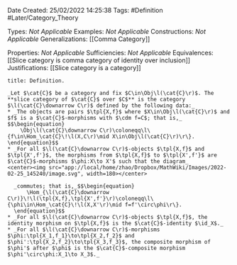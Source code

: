 <div class="topSpace"></div>

Date Created: 25/02/2022 14:25:38
Tags: #Definition #Later/Category_Theory

Types: _Not Applicable_
Examples: _Not Applicable_
Constructions: _Not Applicable_
Generalizations: [[Comma Category]]

Properties: _Not Applicable_
Sufficiencies: _Not Applicable_
Equivalences: [[Slice category is comma category of identity over inclusion]]
Justifications: [[Slice category is a category]]

``` ad-Definition
title: Definition.

_Let $\cat{C}$ be a category and fix $C\in\Obj\l(\cat{C}\r)$. The **slice category of $\cat{C}$ over $C$** is the category $\l(\cat{C}\downarrow C\r)$ defined by the following data:_
* _The objects are pairs $\tpl{X,f}$ where $X\in\Obj\l(\cat{C}\r)$ and $f$ is a $\cat{C}$-morphisms with $\cdm f=C$; that is,_
$$\begin{equation}
    \Obj\l(\cat{C}\downarrow C\r)\coloneqq\l\{f\in\Hom_\cat{C}\!\l(X,C\r)\mid X\in\Obj\l(\cat{C}\r)\r\}.
\end{equation}$$
* _For all $\l(\cat{C}\downarrow C\r)$-objects $\tpl{X,f}$ and $\tpl{X',f'}$, the morphisms from $\tpl{X,f}$ to $\tpl{X',f'}$ are $\cat{C}$-morphisms $\phi:X\to X'$ such that the diagram_
<center><img src="app://local/home/zhao/Dropbox/MathWiki/Images/2022-02-25_145240/image.svg", width=180></center>

  _commutes; that is,_$$\begin{equation}
      \Hom_{\l(\cat{C}\downarrow C\r)}\!\l(\tpl{X,f},\tpl{X',f'}\r)\coloneqq\l\{\phi\in\Hom_\cat{C}\!\l(X,X'\r)\mid f=f'\circ\phi\r\}.
  \end{equation}$$
* _For all $\l(\cat{C}\downarrow C\r)$-objects $\tpl{X,f}$, the identity morphism on $\tpl{X,f}$ is the $\cat{C}$-identity $\id_X$._
* _For all $\l(\cat{C}\downarrow C\r)$-morphisms $\phi:\tpl{X_1,f_1}\to\tpl{X_2,f_2}$ and $\phi':\tpl{X_2,f_2}\to\tpl{X_3,f_3}$, the composite morphism of $\phi'$ after $\phi$ is the $\cat{C}$-composite morphism $\phi'\circ\phi:X_1\to X_3$._

```
